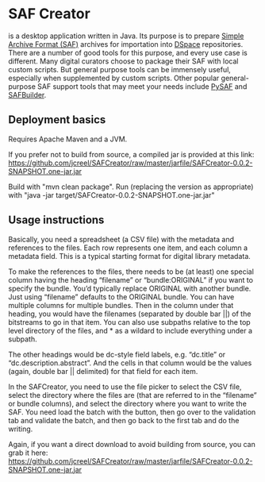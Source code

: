 # SAF Creator
is a desktop application written in Java.  Its purpose is to prepare <a href="https://wiki.duraspace.org/display/DSDOC6x/Importing+and+Exporting+Items+via+Simple+Archive+Format">Simple Archive Format (SAF)</a> archives for importation into <a href="https://duraspace.org/dspace/">DSpace</a> repositories.  There are a number of good tools for this purpose, and every use case is different.  Many digital curators choose to package their SAF with local custom scripts.  But general purpose tools can be immensely useful, especially when supplemented by custom scripts.  Other popular general-purpose SAF support tools that may meet your needs include <a href="https://github.com/cstarcher/pysaf">PySAF</a> and <a href="https://github.com/DSpace-Labs/SAFBuilder">SAFBuilder</a>.

## Deployment basics
Requires Apache Maven and a JVM.

If you prefer not to build from source, a compiled jar is provided at this link:
https://github.com/jcreel/SAFCreator/raw/master/jarfile/SAFCreator-0.0.2-SNAPSHOT.one-jar.jar

Build with "mvn clean package".  Run (replacing the version as appropriate) with "java -jar target/SAFCreator-0.0.2-SNAPSHOT.one-jar.jar"


## Usage instructions
Basically, you need a spreadsheet (a CSV file) with the metadata and references to the files.  Each row represents one item, and each column a metadata field.  This is a typical starting format for digital library metadata.
 
To make the references to the files, there needs to be (at least) one special column having the heading “filename” or “bundle:ORIGINAL” if you want to specify the bundle.  You’d typically replace ORIGINAL with another bundle.  Just using “filename” defaults to the ORIGINAL bundle.  You can have multiple columns for multiple bundles.  Then in the column under that heading, you would have the filenames (separated by double bar ||) of the bitstreams to go in that item.  You can also use subpaths relative to the top level directory of the files, and * as a wildard to include everything under a subpath.
 
The other headings would be dc-style field labels, e.g. “dc.title” or “dc.description.abstract”.  And the cells in that column would be the values (again, double bar || delimited) for that field for each item.
 
In the SAFCreator, you need to use the file picker to select the CSV file, select the directory where the files are (that are referred to in the “filename” or bundle columns), and select the directory where you want to write the SAF.  You need load the batch with the button, then go over to the validation tab and validate the batch, and then go back to the first tab and do the writing.

Again, if you want a direct download to avoid building from source, you can grab it here:
https://github.com/jcreel/SAFCreator/raw/master/jarfile/SAFCreator-0.0.2-SNAPSHOT.one-jar.jar
